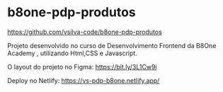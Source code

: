 # b8one-pdp-produtos
https://github.com/vsilva-code/b8one-pdp-produtos

Projeto desenvolvido no curso de Desenvolvimento Frontend da B8One Academy , utilizando Html,CSS e Javascript.

O layout do projeto no Figma: https://bit.ly/3L1Cw9i

Deploy no Netlify:
https://vs-pdp-b8one.netlify.app/


